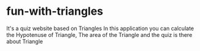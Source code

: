 # fun-with-triangles
It's a quiz website based on Triangles
In this application you can calculate the Hypotenuse of Triangle, The area of the Triangle and the quiz is there about Triangle
